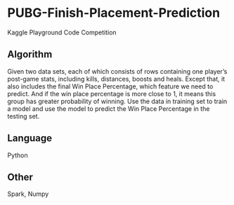 # PUBG-Finish-Placement-Prediction
Kaggle  Playground Code Competition
## Algorithm
Given two data sets, each of which consists of rows containing one player’s post-game stats, including kills, distances, boosts and heals. Except that, it also includes the final Win Place Percentage, which feature we need to predict. And if the win place percentage is more close to 1, it means this group has greater probability of winning. Use the data in training set to train a model and use the model to predict the Win Place Percentage in the testing set.

## Language
Python

## Other
Spark, Numpy
